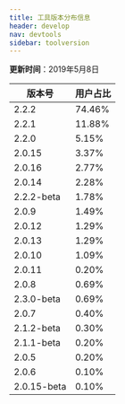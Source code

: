 ```yaml
---
title: 工具版本分布信息
header: develop
nav: devtools
sidebar: toolversion
---
```


**更新时间**：2019年5月8日

|版本号|用户占比|
|---|---|
|2.2.2 | 74.46%|
|2.2.1 | 11.88%|
|2.2.0 | 5.15%|
|2.0.15 | 3.37%|
|2.0.16 | 2.77%|
|2.0.14 | 2.28%|
|2.2.2-beta | 1.78%|
|2.0.9 | 1.49%|
|2.0.12 | 1.29%|
|2.0.13 | 1.29%|
|2.0.10 | 1.09%|
|2.0.11 | 0.20%|
|2.0.8 | 0.69%|
|2.3.0-beta | 0.69%|
|2.0.7 | 0.40%|
|2.1.2-beta | 0.30%|
|2.1.1-beta | 0.20%|
|2.0.5 | 0.20%|
|2.0.6 | 0.10%|
|2.0.15-beta | 0.10%|






